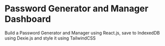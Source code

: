 # Password Generator and Manager Dashboard

Build a Password Generator and Manager using React.js, save to IndexedDB using Dexie.js and style it using TailwindCSS
